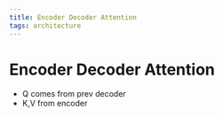 ```yaml
---
title: Encoder Decoder Attention
tags: architecture 
---
```


# Encoder Decoder Attention
- Q comes from prev decoder
- K,V from encoder






















